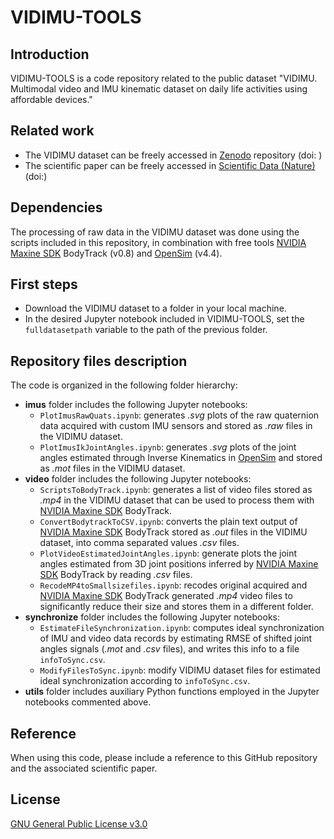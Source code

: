 # VIDIMU-TOOLS

## Introduction

VIDIMU-TOOLS is a code repository related to the public dataset "VIDIMU. Multimodal video and IMU kinematic dataset on daily life activities using affordable devices."

## Related work 
- The VIDIMU dataset can be freely accessed in [Zenodo](https://zenodo.org/) repository (doi: )
- The scientific paper can be freely accessed in [Scientific Data (Nature)](https://www.nature.com/sdata/) (doi:)

## Dependencies
The processing of raw data in the VIDIMU dataset was done using the scripts included in this repository, in combination with free tools [NVIDIA Maxine SDK](https://developer.nvidia.com/maxine) BodyTrack (v0.8)  and [OpenSim](https://opensim.stanford.edu) (v4.4).


## First steps
- Download the VIDIMU dataset to a folder in your local machine.
- In the desired Jupyter notebook included in VIDIMU-TOOLS, set the `fulldatasetpath` variable to the path of the previous folder.
## Repository files description
The code is organized in the following folder hierarchy:
- **imus** folder includes the following Jupyter notebooks: 
  - `PlotImusRawQuats.ipynb`: generates _.svg_ plots of the raw quaternion data acquired with custom IMU sensors and stored as _.raw_ files in the VIDIMU dataset.
  - `PlotImusIkJointAngles.ipynb`: generates _.svg_ plots of the joint angles estimated through Inverse Kinematics in [OpenSim](https://opensim.stanford.edu) and stored as _.mot_ files in the VIDIMU dataset.
- **video** folder includes the following Jupyter notebooks:
  - `ScriptsToBodyTrack.ipynb`: generates a list of video files stored as _.mp4_ in the VIDIMU dataset that can be used to process them with [NVIDIA Maxine SDK](https://developer.nvidia.com/maxine) BodyTrack.
  - `ConvertBodytrackToCSV.ipynb`: converts the plain text output of [NVIDIA Maxine SDK](https://developer.nvidia.com/maxine) BodyTrack stored as _.out_ files in the VIDIMU dataset, into comma separated values _.csv_ files.
  - `PlotVideoEstimatedJointAngles.ipynb`: generate plots the joint angles estimated from 3D joint positions inferred by [NVIDIA Maxine SDK](https://developer.nvidia.com/maxine) BodyTrack by reading _.csv_ files.
  - `RecodeMP4toSmallsizefiles.ipynb`: recodes original acquired and [NVIDIA Maxine SDK](https://developer.nvidia.com/maxine) BodyTrack generated _.mp4_ video files to significantly reduce their size and stores them in a different folder.
- **synchronize** folder includes the following Jupyter notebooks:
   - `EstimateFileSynchronization.ipynb`: computes ideal synchronization of IMU and video data records by estimating RMSE of shifted joint angles signals (_.mot_ and _.csv_ files), and writes this info to a file `infoToSync.csv`.
   - `ModifyFilesToSync.ipynb`: modify VIDIMU dataset files for estimated ideal synchronization according to `infoToSync.csv`.
- **utils** folder includes auxiliary Python functions employed in the Jupyter notebooks commented above.

## Reference

When using this code, please include a reference to this GitHub repository and the associated scientific paper.

## License

[GNU General Public License v3.0](https://www.gnu.org/licenses/gpl-3.0.txt)